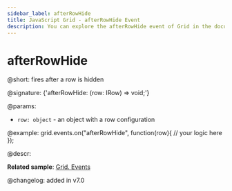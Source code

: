 ```yaml
---
sidebar_label: afterRowHide
title: JavaScript Grid - afterRowHide Event 
description: You can explore the afterRowHide event of Grid in the documentation of the DHTMLX JavaScript UI library. Browse developer guides and API reference, try out code examples and live demos, and download a free 30-day evaluation version of DHTMLX Suite.
---
```


# afterRowHide

@short: fires after a row is hidden

@signature: {'afterRowHide: (row: IRow) => void;'}

@params:
- `row: object` - an object with a row configuration

@example:
grid.events.on("afterRowHide", function(row){
    // your logic here
});

@descr:

**Related sample**: [Grid. Events](https://snippet.dhtmlx.com/9zeyp4ds)

@changelog: added in v7.0

